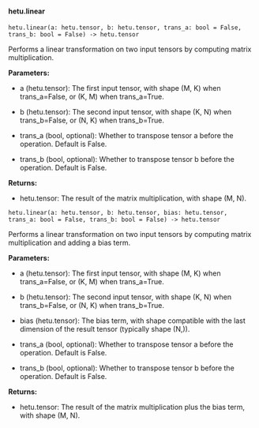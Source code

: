 #### hetu.linear

```
hetu.linear(a: hetu.tensor, b: hetu.tensor, trans_a: bool = False, trans_b: bool = False) -> hetu.tensor
```

Performs a linear transformation on two input tensors by computing matrix multiplication. 

**Parameters:**

* a (hetu.tensor): The first input tensor, with shape (M, K) when trans_a=False, or (K, M) when trans_a=True.

* b (hetu.tensor): The second input tensor, with shape (K, N) when trans_b=False, or (N, K) when trans_b=True.

* trans_a (bool, optional): Whether to transpose tensor a before the operation. Default is False.

* trans_b (bool, optional): Whether to transpose tensor b before the operation. Default is False.

**Returns:**

* hetu.tensor: The result of the matrix multiplication, with shape (M, N).

```
hetu.linear(a: hetu.tensor, b: hetu.tensor, bias: hetu.tensor, trans_a: bool = False, trans_b: bool = False) -> hetu.tensor
```

Performs a linear transformation on two input tensors by computing matrix multiplication and adding a bias term.

**Parameters:**

* a (hetu.tensor): The first input tensor, with shape (M, K) when trans_a=False, or (K, M) when trans_a=True.

* b (hetu.tensor): The second input tensor, with shape (K, N) when trans_b=False, or (N, K) when trans_b=True.

* bias (hetu.tensor): The bias term, with shape compatible with the last dimension of the result tensor (typically shape (N,)).

* trans_a (bool, optional): Whether to transpose tensor a before the operation. Default is False.

* trans_b (bool, optional): Whether to transpose tensor b before the operation. Default is False.

**Returns:**

* hetu.tensor: The result of the matrix multiplication plus the bias term, with shape (M, N).

